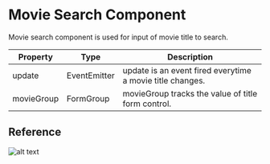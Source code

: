 # Movie Search Component

Movie search component is used for input of movie title to search.

| Property   | Type         | Description                                               |
| ---------- | ------------ | --------------------------------------------------------- |
| update     | EventEmitter | update is an event fired everytime a movie title changes. |
| movieGroup | FormGroup    | movieGroup tracks the value of title form control.        |

## Reference

![alt text](https://images-shoppies-project.s3-us-west-2.amazonaws.com/Screen+Shot+2020-09-06+at+2.40.45+AM.png)
